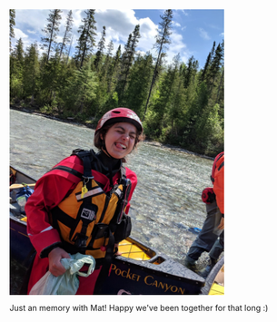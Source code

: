 
<img src="css/IMG_1534.jpeg" width="378" height="504" align="middle">



Just an memory with Mat! Happy we've been together for that long :)

